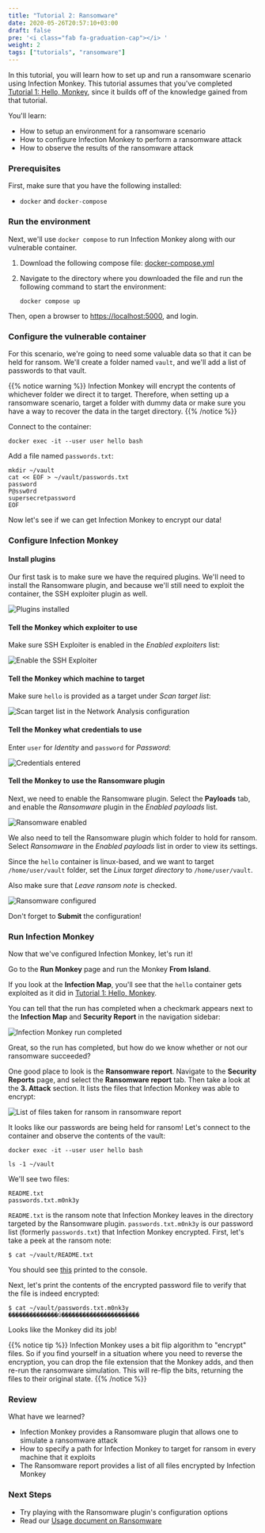 ```yaml
---
title: "Tutorial 2: Ransomware"
date: 2020-05-26T20:57:10+03:00
draft: false
pre: '<i class="fab fa-graduation-cap"></i> '
weight: 2
tags: ["tutorials", "ransomware"]
---
```


In this tutorial, you will learn how to set up and run a ransomware scenario using Infection Monkey.
This tutorial assumes that you've completed [Tutorial 1: Hello, Monkey](../hello-monkey), since it builds off of the knowledge gained from that tutorial.

You'll learn:
- How to setup an environment for a ransomware scenario
- How to configure Infection Monkey to perform a ransomware attack
- How to observe the results of the ransomware attack

### Prerequisites
First, make sure that you have the following installed:
- `docker` and `docker-compose`

### Run the environment
Next, we'll use `docker compose` to run Infection Monkey along with our vulnerable container.

1. Download the following compose file: [docker-compose.yml](../hello-monkey/docker/docker-compose.yaml)

2. Navigate to the directory where you downloaded the file and run the following command to start the environment:

   ```
   docker compose up
   ```

Then, open a browser to [https://localhost:5000](https://localhost:5000), and login.

### Configure the vulnerable container
For this scenario, we're going to need some valuable data so that it can be held for ransom. We'll create a folder named `vault`, and we'll add a list of passwords to that vault.

{{% notice warning %}}
Infection Monkey will encrypt the contents of whichever folder we direct it to target. Therefore, when setting up a ransomware scenario, target a folder with dummy data or make sure you have a way to recover the data in the target directory.
{{% /notice %}}

Connect to the container:

```
docker exec -it --user user hello bash
```

Add a file named `passwords.txt`:
```
mkdir ~/vault
cat << EOF > ~/vault/passwords.txt
password
P@ssw0rd
supersecretpassword
EOF
```

Now let's see if we can get Infection Monkey to encrypt our data!

### Configure Infection Monkey

#### Install plugins
Our first task is to make sure we have the required plugins. We'll need to install the Ransomware plugin, and because we'll still need to exploit the container, the SSH exploiter plugin as well.

![Plugins installed](../../images/tutorials/ransomware/1-plugins-installed.jpg)

#### Tell the Monkey which exploiter to use
Make sure SSH Exploiter is enabled in the _Enabled exploiters_ list:

![Enable the SSH Exploiter](../../images/tutorials/hello-monkey/12-exploiter-enabled.jpg)

#### Tell the Monkey which machine to target
Make sure `hello` is provided as a target under _Scan target list_:

![Scan target list in the Network Analysis configuration](../../images/tutorials/hello-monkey/5-scan-target-list.jpg)

#### Tell the Monkey what credentials to use
Enter `user` for _Identity_ and `password` for _Password_:

![Credentials entered](../../images/tutorials/hello-monkey/13-credentials-input.jpg)

#### Tell the Monkey to use the Ransomware plugin
Next, we need to enable the Ransomware plugin. Select the **Payloads** tab, and enable the _Ransomware_ plugin in the _Enabled payloads_ list.

![Ransomware enabled](../../images/tutorials/ransomware/2-ransomware-enabled.jpg)

We also need to tell the Ransomware plugin which folder to hold for ransom. Select _Ransomware_ in the _Enabled payloads_ list in order to view its settings.

Since the `hello` container is linux-based, and we want to target `/home/user/vault` folder, set the _Linux target directory_ to `/home/user/vault`.

Also make sure that _Leave ransom note_ is checked.

![Ransomware configured](../../images/tutorials/ransomware/3-ransomware-configuration.jpg)

Don't forget to **Submit** the configuration!

### Run Infection Monkey
Now that we've configured Infection Monkey, let's run it!

Go to the **Run Monkey** page and run the Monkey **From Island**.

If you look at the **Infection Map**, you'll see that the `hello` container gets exploited as it did in [Tutorial 1: Hello, Monkey](../hello-monkey).

You can tell that the run has completed when a checkmark appears next to the **Infection Map** and **Security Report** in the navigation sidebar:

![Infection Monkey run completed](../../images/tutorials/hello-monkey/7-run-monkey.jpg)


Great, so the run has completed, but how do we know whether or not our ransomware succeeded?

One good place to look is the **Ransomware report**. Navigate to the **Security Reports** page, and select the **Ransomware report** tab. Then take a look at the **3. Attack** section. It lists the files that Infection Monkey was able to encrypt:

![List of files taken for ransom in ransomware report](../../images/tutorials/ransomware/4-ransomware-report.jpg)

It looks like our passwords are being held for ransom! Let's connect to the container and observe the contents of the vault:
```
docker exec -it --user user hello bash

ls -1 ~/vault
```

We'll see two files:
```
README.txt
passwords.txt.m0nk3y
```

`README.txt` is the ransom note that Infection Monkey leaves in the directory targeted by the Ransomware plugin. `passwords.txt.m0nk3y` is our password list (formerly `passwords.txt`) that Infection Monkey encrypted. First, let's take a peek at the ransom note:

```
$ cat ~/vault/README.txt
```

You should see [this](https://raw.githubusercontent.com/guardicore/monkey/develop/monkey/agent_plugins/payloads/ransomware/src/ransomware_readme.txt) printed to the console.

Next, let's print the contents of the encrypted password file to verify that the file is indeed encrypted:

```shell
$ cat ~/vault/passwords.txt.m0nk3y
��������������ύ����������������������
```

Looks like the Monkey did its job!

{{% notice tip %}}
Infection Monkey uses a bit flip algorithm to "encrypt" files. So if you find yourself in a situation where you need to reverse the encryption, you can drop the file extension that the Monkey adds, and then re-run the ransomware simulation. This will re-flip the bits, returning the files to their original state.
{{% /notice %}}

### Review
What have we learned?
- Infection Monkey provides a Ransomware plugin that allows one to simulate a ransomware attack
- How to specify a path for Infection Monkey to target for ransom in every machine that it exploits
- The Ransomware report provides a list of all files encrypted by Infection Monkey

### Next Steps
- Try playing with the Ransomware plugin's configuration options
- Read our [Usage document on Ransomware](../../usage/ransomware-simulation)
